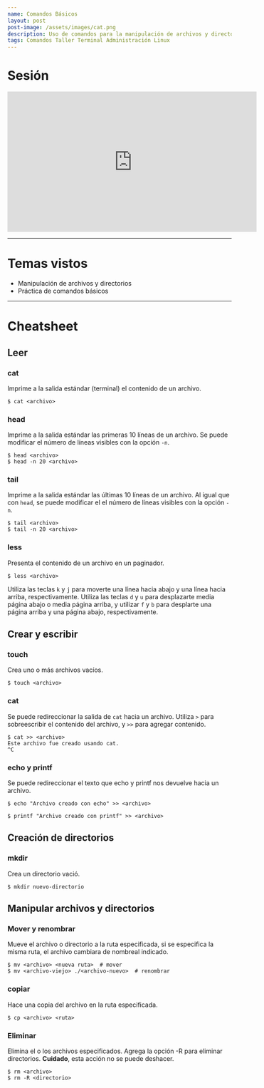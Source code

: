 ```yaml
---
name: Comandos Básicos
layout: post
post-image: /assets/images/cat.png
description: Uso de comandos para la manipulación de archivos y directorios. Se demuestra el funcionamiento de comandos con los que podemos ver el contenido de un archivo, crear archivos nuevos y darles contenido, así como mover, renombrar, copiar y eliminar archivos y directorios desde la terminal.
tags: Comandos Taller Terminal Administración Linux
---
```


# Sesión
<iframe width="560" height="315" src="https://www.youtube.com/embed/3mrvgfN8r7g" title="YouTube video player" frameborder="0" allow="accelerometer; autoplay; clipboard-write; encrypted-media; gyroscope; picture-in-picture; web-share" allowfullscreen></iframe>

---
# Temas vistos
- Manipulación de archivos y directorios
- Práctica de comandos básicos

---
# Cheatsheet

## Leer
### cat
Imprime a la salida estándar (terminal) el contenido de un archivo.
```shell-session
$ cat <archivo>
```

### head
Imprime a la salida estándar las primeras 10 líneas de un archivo. Se puede modificar el número de líneas visibles con la opción `-n`.
```shell-session
$ head <archivo>
$ head -n 20 <archivo>
```

### tail
Imprime a la salida estándar las últimas 10 líneas de un archivo. Al igual que con `head`, se puede modificar el el número de líneas visibles con la opción `-n`.
```shell-session
$ tail <archivo>
$ tail -n 20 <archivo>
```

### less
Presenta el contenido de un archivo en un paginador.
```shell-session
$ less <archivo>
```

Utiliza las teclas `k` y `j` para moverte una línea hacia abajo y una línea hacia arriba, respectivamente. Utiliza las teclas `d` y `u` para desplazarte media página abajo o media página arriba, y utilizar `f` y `b` para desplarte una página arriba y una página abajo, respectivamente.

## Crear y escribir
### touch
Crea uno o más archivos vacíos.
```shell-session
$ touch <archivo>
```

### cat
Se puede redireccionar la salida de `cat` hacia un archivo.
Utiliza `>` para sobreescribir el contenido del archivo, y `>>` para agregar contenido.

```shell-session
$ cat >> <archivo>
Este archivo fue creado usando cat.
^C
```

### echo y printf
Se puede redireccionar el texto que echo y printf nos devuelve hacia un archivo.
```shell-session
$ echo "Archivo creado con echo" >> <archivo>

$ printf "Archivo creado con printf" >> <archivo>
```

## Creación de directorios
### mkdir
Crea un directorio vació.
```shell-session
$ mkdir nuevo-directorio
```

## Manipular archivos y directorios
### Mover y renombrar
Mueve el archivo o directorio a la ruta especificada, si se especifica la misma ruta, el archivo cambiara de nombreal indicado.
```shell-session
$ mv <archivo> <nueva ruta>  # mover
$ mv <archivo-viejo> ./<archivo-nuevo>  # renombrar
```

### copiar
Hace una copia del archivo en la ruta especificada.
```shell-session
$ cp <archivo> <ruta>
```

### Eliminar
Elimina el o los archivos especificados. Agrega la opción -R para eliminar directorios. **Cuidado**, esta acción no se puede deshacer.
```shell-session
$ rm <archivo>
$ rm -R <directorio>
```


